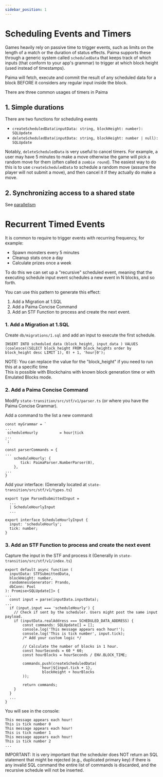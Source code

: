 ```yaml
---
sidebar_position: 1
---
```


# Scheduling Events and Timers

Games heavily rely on passive time to trigger events, such as limits on the length of a match or the duration of status effects. Paima supports these through a generic system called `scheduledData` that keeps track of which inputs (that conform to your app's grammar) to trigger at which block height (used instead of timestamps).

Paima will fetch, execute and commit the result of any scheduled data for a block BEFORE it considers any regular input inside the block.

There are three common usages of timers in Paima

## 1. Simple durations

There are two functions for scheduling events
- `createScheduledData(inputData: string, blockHeight: number): SQLUpdate`
- `deleteScheduledData(inputData: string, blockHeight: number | null): SQLUpdate`

Notably, `deleteScheduledData` is very useful to cancel timers. For example, a user may have 5 minutes to make a move otherwise the game will pick a random move for them (often called a `zombie round`). The easiest way to do this is to use `createScheduledData` to schedule a random move (assume the player will not submit a move), and then cancel it if they actually do make a move.

## 2. Synchronizing access to a shared state

See [parallelism](../200-read-write-L2-state/200-parallelism.md)


# Recurrent Timed Events

It is common to require to trigger events with recurring frequency, for example: 
  * Spawn monsters every 5 minutes
  * Cleanup stats once a day
  * Calculate prizes once a week

To do this we can set up a "recursive" scheduled event, meaning that the executing schedule input event schedules a new event in N blocks, and so forth.

You can use this pattern to generate this effect:

1. Add a Migration at 1.SQL 
2. Add a Paima Concise Command
3. Add an STF Function to process and create the next event. 

### 1. Add a Migration at 1.SQL 
Create `db/migrations/1.sql` and add an input to execute the first schedule. 

```
INSERT INTO scheduled_data (block_height, input_data ) VALUES (coalesce((SELECT block_height FROM block_heights order by block_height desc LIMIT 1), 0) + 1, 'hour|0');
```

NOTE: You can replace the value for the "block_height" if you need to run this at a specific time  
This is possible with Blockchains with known block generation time or with Emulated Blocks mode.


### 2. Add a Paima Concise Command
Modify `state-transition/src/stf/v1/parser.ts` (or where you have the Paima Concise Grammar).

Add a command to the list a new command:
```
const myGrammar = `
...
 scheduleHourly          = hour|tick
...
`;

const parserCommands = {
...
    scheduleHourly: {
       tick: PaimaParser.NumberParser(0),
    },
...
}
```

Add your interface: (Generally located at `state-transition/src/stf/v1/types.ts`) 
```
export type ParsedSubmittedInput =
  ...
  | ScheduleHourlyInput
  ...

export interface ScheduleHourlyInput {
  input: 'scheduleHourly';
  tick: number;
}
```

### 3. Add an STF Function to process and create the next event

Capture the input in the STF and process it (Generally in `state-transition/src/stf/v1/index.ts`)

```
export default async function (
  inputData: STFSubmittedData,
  blockHeight: number,
  randomnessGenerator: Prando,
  dbConn: Pool
): Promise<SQLUpdate[]> {
...
  const input = parse(inputData.inputData);
...
  if (input.input === 'scheduleHourly') {
    // Check if sent by the scheduler. Users might post the same input payload.
    if (inputData.realAddress === SCHEDULED_DATA_ADDRESS) {
        const commands: SQLUpdate[] = [];
        console.log('This message appears each hour!');
        console.log('This is tick number', input.tick);
        /* Add your custom logic */
        
        // Calculate the number of blocks in 1 hour. 
        const hourSeconds = 60 * 60;
        const hourBlocks = hourSeconds / ENV.BLOCK_TIME;
        
        commands.push(createScheduledData(
                `hour|${input.tick + 1},
                 blockHeight + hourBlocks
        ));
        
        return commands;
    }
  }
  ...
}
```

You will see in the console:
```
This message appears each hour!
This is tick number 0
This message appears each hour!
This is tick number 1
This message appears each hour!
This is tick number 2
...
```

IMPORTANT: It is very important that the scheduler does NOT return an SQL statement that might be rejected (e.g., duplicated primary key) if there is any invalid SQL command the entire list of commands is discarded, and the recursive schedule will not be inserted.
